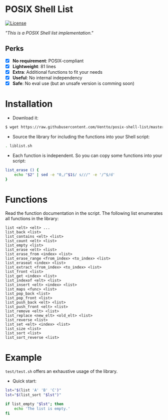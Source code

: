 POSIX Shell List
================

[![License](https://img.shields.io/badge/license-MIT-blue.svg?style=flat)](https://github.com/Ventto/posix-shell-list/blob/master/LICENSE)

*"This is a POSIX Shell list implementation."*

## Perks

* [x] **No requirement**: POSIX-compliant
* [x] **Lightweight**: 81 lines
* [x] **Extra**: Additional functions to fit your needs
* [x] **Useful**: No internal independency
* [x] **Safe**: No eval use (but an unsafe version is comming soon)

# Installation

* Download it:

```bash
$ wget https://raw.githubusercontent.com/Ventto/posix-shell-list/master/liblist.sh
```

* Source the library for including the functions into your Shell script:

```bash
. liblist.sh
```

* Each function is independent. So you can copy some functions into your
script:

```bash
list_erase () {
    echo "$2" | sed -e "0,/^$1$/ s///" -e '/^$/d'
}
```

# Functions

Read the function documentation in the script.
The following list enumerates all functions in the library:

```
list <elt> <elt> ...
list_back <list>
list_contains <elt> <list>
list_count <elt> <list>
list_empty <list>
list_erase <elt> <list>
list_erase_from <index> <list>
list_erase_range <from_index> <to_index> <list>
list_eraseat <index> <list>
list_extract <from_index> <to_index> <list>
list_front <list>
list_get <index> <list>
list_indexof <elt> <list>
list_insert <elt> <index> <list>
list_maps <func> <list>
list_pop_back <list>
list_pop_front <list>
list_push_back <elt> <list>
list_push_front <elt> <list>
list_remove <elt> <list>
list_replace <new_elt> <old_elt> <list>
list_reverse <list>
list_set <elt> <index> <list>
list_size <list>
list_sort <list>
list_sort_reverse <list>
```

# Example

`test/test.sh` offers an exhaustive usage of the library.

* Quick start:

```bash
lst="$(list 'A' 'B' 'C')"
lst="$(list_sort "$lst")"

if list_empty "$lst"; then
    echo 'The list is empty.'
fi
```
